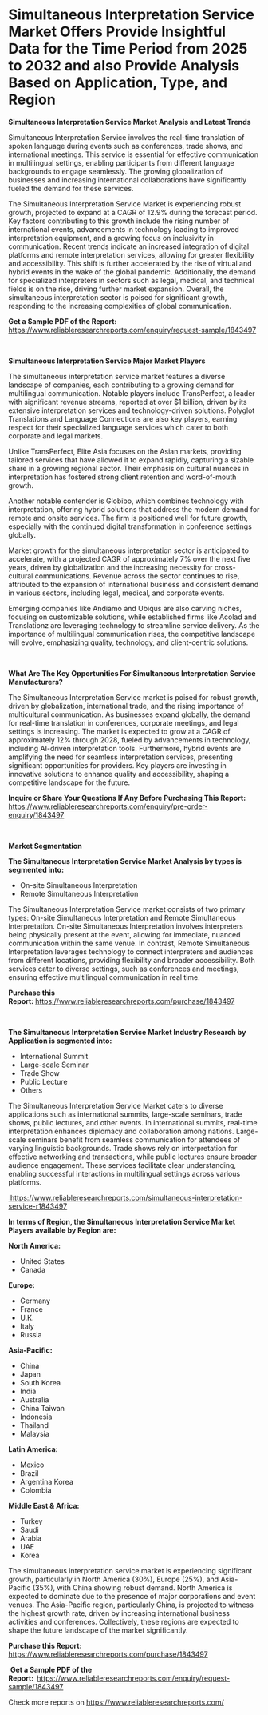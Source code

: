 <p><h1>Simultaneous Interpretation Service Market Offers Provide Insightful Data for the Time Period from 2025 to 2032 and also Provide Analysis Based on Application, Type, and Region</h1></p><p><strong>Simultaneous Interpretation Service Market Analysis and Latest Trends</strong></p>
<p><p>Simultaneous Interpretation Service involves the real-time translation of spoken language during events such as conferences, trade shows, and international meetings. This service is essential for effective communication in multilingual settings, enabling participants from different language backgrounds to engage seamlessly. The growing globalization of businesses and increasing international collaborations have significantly fueled the demand for these services.</p><p>The Simultaneous Interpretation Service Market is experiencing robust growth, projected to expand at a CAGR of 12.9% during the forecast period. Key factors contributing to this growth include the rising number of international events, advancements in technology leading to improved interpretation equipment, and a growing focus on inclusivity in communication. Recent trends indicate an increased integration of digital platforms and remote interpretation services, allowing for greater flexibility and accessibility. This shift is further accelerated by the rise of virtual and hybrid events in the wake of the global pandemic. Additionally, the demand for specialized interpreters in sectors such as legal, medical, and technical fields is on the rise, driving further market expansion. Overall, the simultaneous interpretation sector is poised for significant growth, responding to the increasing complexities of global communication.</p></p>
<p><strong>Get a Sample PDF of the Report:&nbsp;</strong> <a href="https://www.reliableresearchreports.com/enquiry/request-sample/1843497?utm_campaign=3214&utm_medium=2&utm_source=Github&utm_content=ia&utm_term=11032025&utm_id=simultaneous-interpretation-service">https://www.reliableresearchreports.com/enquiry/request-sample/1843497</a></p>
<p>&nbsp;</p>
<p><strong>Simultaneous Interpretation Service Major Market Players</strong></p>
<p><p>The simultaneous interpretation service market features a diverse landscape of companies, each contributing to a growing demand for multilingual communication. Notable players include TransPerfect, a leader with significant revenue streams, reported at over $1 billion, driven by its extensive interpretation services and technology-driven solutions. Polyglot Translations and Language Connections are also key players, earning respect for their specialized language services which cater to both corporate and legal markets.</p><p>Unlike TransPerfect, Elite Asia focuses on the Asian markets, providing tailored services that have allowed it to expand rapidly, capturing a sizable share in a growing regional sector. Their emphasis on cultural nuances in interpretation has fostered strong client retention and word-of-mouth growth.</p><p>Another notable contender is Globibo, which combines technology with interpretation, offering hybrid solutions that address the modern demand for remote and onsite services. The firm is positioned well for future growth, especially with the continued digital transformation in conference settings globally.</p><p>Market growth for the simultaneous interpretation sector is anticipated to accelerate, with a projected CAGR of approximately 7% over the next five years, driven by globalization and the increasing necessity for cross-cultural communications. Revenue across the sector continues to rise, attributed to the expansion of international business and consistent demand in various sectors, including legal, medical, and corporate events.</p><p>Emerging companies like Andiamo and Ubiqus are also carving niches, focusing on customizable solutions, while established firms like Acolad and Translationz are leveraging technology to streamline service delivery. As the importance of multilingual communication rises, the competitive landscape will evolve, emphasizing quality, technology, and client-centric solutions.</p></p>
<p>&nbsp;</p>
<p><strong>What Are The Key Opportunities For Simultaneous Interpretation Service Manufacturers?</strong></p>
<p><p>The Simultaneous Interpretation Service market is poised for robust growth, driven by globalization, international trade, and the rising importance of multicultural communication. As businesses expand globally, the demand for real-time translation in conferences, corporate meetings, and legal settings is increasing. The market is expected to grow at a CAGR of approximately 12% through 2028, fueled by advancements in technology, including AI-driven interpretation tools. Furthermore, hybrid events are amplifying the need for seamless interpretation services, presenting significant opportunities for providers. Key players are investing in innovative solutions to enhance quality and accessibility, shaping a competitive landscape for the future.</p></p>
<p><strong>Inquire or Share Your Questions If Any Before Purchasing This Report:</strong> <a href="https://www.reliableresearchreports.com/enquiry/pre-order-enquiry/1843497?utm_campaign=3214&utm_medium=2&utm_source=Github&utm_content=ia&utm_term=11032025&utm_id=simultaneous-interpretation-service">https://www.reliableresearchreports.com/enquiry/pre-order-enquiry/1843497</a></p>
<p>&nbsp;</p>
<p><strong>Market Segmentation</strong></p>
<p><strong>The Simultaneous Interpretation Service Market Analysis by types is segmented into:</strong></p>
<p><ul><li>On-site Simultaneous Interpretation</li><li>Remote Simultaneous Interpretation</li></ul></p>
<p><p>The Simultaneous Interpretation Service market consists of two primary types: On-site Simultaneous Interpretation and Remote Simultaneous Interpretation. On-site Simultaneous Interpretation involves interpreters being physically present at the event, allowing for immediate, nuanced communication within the same venue. In contrast, Remote Simultaneous Interpretation leverages technology to connect interpreters and audiences from different locations, providing flexibility and broader accessibility. Both services cater to diverse settings, such as conferences and meetings, ensuring effective multilingual communication in real time.</p></p>
<p><strong>Purchase this Report:&nbsp;</strong><a href="https://www.reliableresearchreports.com/purchase/1843497?utm_campaign=3214&utm_medium=2&utm_source=Github&utm_content=ia&utm_term=11032025&utm_id=simultaneous-interpretation-service">https://www.reliableresearchreports.com/purchase/1843497</a></p>
<p>&nbsp;</p>
<p><strong>The Simultaneous Interpretation Service Market Industry Research by Application is segmented into:</strong></p>
<p><ul><li>International Summit</li><li>Large-scale Seminar</li><li>Trade Show</li><li>Public Lecture</li><li>Others</li></ul></p>
<p><p>The Simultaneous Interpretation Service Market caters to diverse applications such as international summits, large-scale seminars, trade shows, public lectures, and other events. In international summits, real-time interpretation enhances diplomacy and collaboration among nations. Large-scale seminars benefit from seamless communication for attendees of varying linguistic backgrounds. Trade shows rely on interpretation for effective networking and transactions, while public lectures ensure broader audience engagement. These services facilitate clear understanding, enabling successful interactions in multilingual settings across various platforms.</p></p>
<p><a href="https://www.reliableresearchreports.com/simultaneous-interpretation-service-r1843497?utm_campaign=3214&utm_medium=2&utm_source=Github&utm_content=ia&utm_term=11032025&utm_id=simultaneous-interpretation-service">&nbsp;https://www.reliableresearchreports.com/simultaneous-interpretation-service-r1843497</a></p>
<p><strong>In terms of Region, the Simultaneous Interpretation Service Market Players available by Region are:</strong></p>
<p>
    <p> <strong> North America: </strong>
        <ul>
            <li>United States</li>
            <li>Canada</li>
        </ul>
        </p> 
    <p> <strong> Europe: </strong>
        <ul>
            <li>Germany</li>
            <li>France</li>
            <li>U.K.</li>
            <li>Italy</li>
            <li>Russia</li>
        </ul>
        </p> 
    <p> <strong> Asia-Pacific: </strong>
        <ul>
            <li>China</li>
            <li>Japan</li>
            <li>South Korea</li>
            <li>India</li>
            <li>Australia</li>
            <li>China Taiwan</li>
            <li>Indonesia</li>
            <li>Thailand</li>
            <li>Malaysia</li>
        </ul>
        </p> 
    <p> <strong> Latin America: </strong>
        <ul>
            <li>Mexico</li>
            <li>Brazil</li>
            <li>Argentina Korea</li>
            <li>Colombia</li>
        </ul>
        </p> 
    <p> <strong> Middle East & Africa: </strong>
        <ul>
            <li>Turkey</li>
            <li>Saudi</li>
            <li>Arabia</li>
            <li>UAE</li>
            <li>Korea</li>
        </ul>
    </p>
    </p>
<p><p>The simultaneous interpretation service market is experiencing significant growth, particularly in North America (30%), Europe (25%), and Asia-Pacific (35%), with China showing robust demand. North America is expected to dominate due to the presence of major corporations and event venues. The Asia-Pacific region, particularly China, is projected to witness the highest growth rate, driven by increasing international business activities and conferences. Collectively, these regions are expected to shape the future landscape of the market significantly.</p></p>
<p><strong>Purchase this Report: </strong><a href="https://www.reliableresearchreports.com/purchase/1843497?utm_campaign=3214&utm_medium=2&utm_source=Github&utm_content=ia&utm_term=11032025&utm_id=simultaneous-interpretation-service">https://www.reliableresearchreports.com/purchase/1843497</a></p>
<p>&nbsp;<strong>Get a Sample PDF of the Report:&nbsp;&nbsp;</strong><a href="https://www.reliableresearchreports.com/enquiry/request-sample/1843497?utm_campaign=3214&utm_medium=2&utm_source=Github&utm_content=ia&utm_term=11032025&utm_id=simultaneous-interpretation-service">https://www.reliableresearchreports.com/enquiry/request-sample/1843497</a></p>
<p><strong></strong></p>
<p>Check more reports on <a href="https://www.reliableresearchreports.com/?utm_campaign=3214&utm_medium=2&utm_source=Github&utm_content=ia&utm_term=11032025&utm_id=simultaneous-interpretation-service">https://www.reliableresearchreports.com/</a></p>